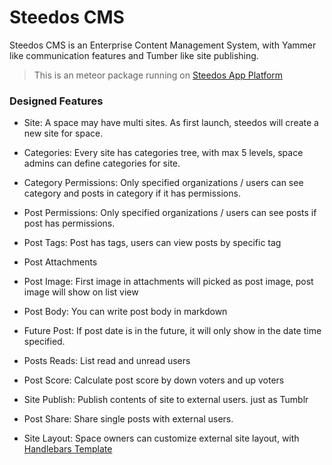# Steedos CMS
Steedos CMS is an Enterprise Content Management System, with Yammer like communication features and Tumber like site publishing.

> This is an meteor package running on [Steedos App Platform](https://github.com/steedos/apps/)

### Designed Features

- Site: A space may have multi sites. As first launch,  steedos will create a new site for space. 
- Categories: Every site has categories tree, with max 5 levels, space admins can define categories for site. 
- Category Permissions:  Only specified organizations / users can see category and posts in category if it has permissions. 

- Post Permissions: Only specified organizations / users can see posts if post has permissions. 
- Post Tags: Post has tags, users can view posts by specific tag
- Post Attachments
- Post Image: First image in attachments will picked as post image, post image will show on list view
- Post Body: You can write post body in markdown
- Future Post: If post date is in the future, it will only show in the date time specified.
- Posts Reads: List read and unread users
- Post Score: Calculate post score by down voters and up voters

- Site Publish: Publish contents of site to external users. just as Tumblr
- Post Share: Share single posts with external users.
- Site Layout: Space owners can customize external site layout, with [Handlebars Template](http://handlebarsjs.com/) 
